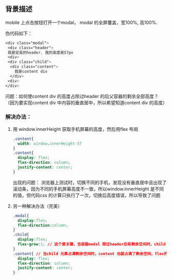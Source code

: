 ## 背景描述

mobile 上点击按钮打开一个modal， modal 的全屏覆盖，宽100%, 高100%.

伪代码如下：

```css
<div class="modal">
 <div class="header">
 我是定高的header, 我的高度是57px
 <div>
 <div class="child">
  <div class="content">
    我是content div
  </div>
 <div>
</div>
```



问题：如何使content div 的高度占除过header 的后父容器的剩余全部高度？（因为要实现content div 中内容的垂直居中，所以希望知道content div 的高度）

### 解决办法：

1. 用 window.innerHeight 获取手机屏幕的高度，然后用flex 布局

   ```css
   .content{
     width: window.innerHeight-57
   }
   .content{
     display: flex;
     flex-direction: column;
     justify-content: center;
   }
   ```

   出现的问题： 浏览器上测试时，切换不同的手机，发现没有垂直居中且出现了滚动条，因为不同的手机屏幕高度不一致，所以window.innerHeight 是不同的值，但代码css 的计算只执行了一次，切换后高度错误，所以导致了问题

2. 另一种解决办法（完美）

   ```css
   .modal{
     display:flex;
     flex-direction:column;
   }
   .child{
     display:flex;
     flex-grow:1; // 这个是关键，当容器modal 除过header后有剩余空间时，child 元素占满剩余空间
   }
   .content{ // 当child 元素占满剩余空间时，content 也就占满了剩余空间，flex的布局的垂直居中也ok了
     display: flex;
     flex-direction: column;
     justify-content: center;
   }
   
   ```

   